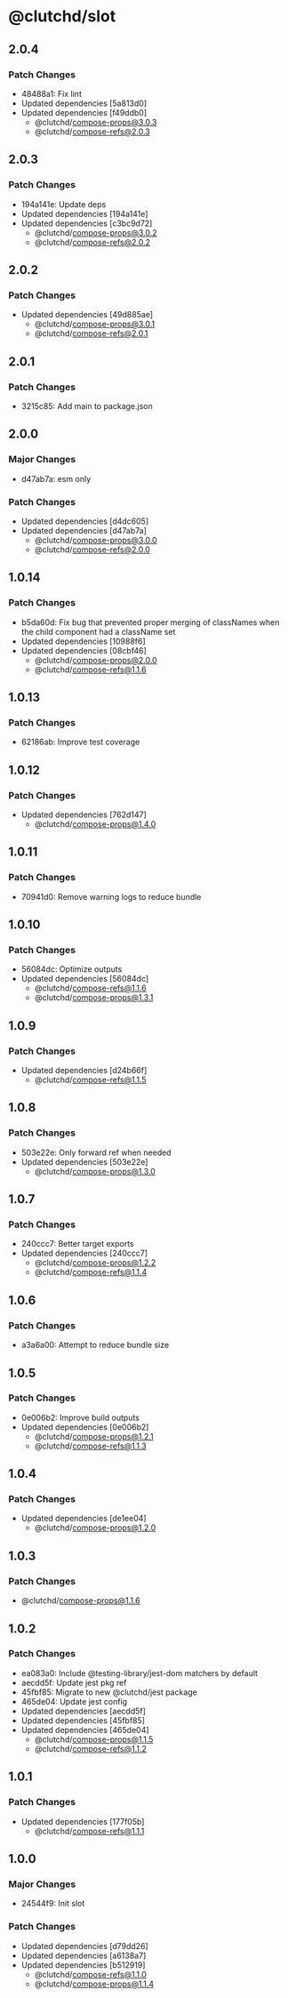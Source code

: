 # @clutchd/slot

## 2.0.4

### Patch Changes

- 48488a1: Fix lint
- Updated dependencies [5a813d0]
- Updated dependencies [f49ddb0]
  - @clutchd/compose-props@3.0.3
  - @clutchd/compose-refs@2.0.3

## 2.0.3

### Patch Changes

- 194a141e: Update deps
- Updated dependencies [194a141e]
- Updated dependencies [c3bc9d72]
  - @clutchd/compose-props@3.0.2
  - @clutchd/compose-refs@2.0.2

## 2.0.2

### Patch Changes

- Updated dependencies [49d885ae]
  - @clutchd/compose-props@3.0.1
  - @clutchd/compose-refs@2.0.1

## 2.0.1

### Patch Changes

- 3215c85: Add main to package.json

## 2.0.0

### Major Changes

- d47ab7a: esm only

### Patch Changes

- Updated dependencies [d4dc605]
- Updated dependencies [d47ab7a]
  - @clutchd/compose-props@3.0.0
  - @clutchd/compose-refs@2.0.0

## 1.0.14

### Patch Changes

- b5da60d: Fix bug that prevented proper merging of classNames when the child component had a className set
- Updated dependencies [10988f6]
- Updated dependencies [08cbf46]
  - @clutchd/compose-props@2.0.0
  - @clutchd/compose-refs@1.1.6

## 1.0.13

### Patch Changes

- 62186ab: Improve test coverage

## 1.0.12

### Patch Changes

- Updated dependencies [762d147]
  - @clutchd/compose-props@1.4.0

## 1.0.11

### Patch Changes

- 70941d0: Remove warning logs to reduce bundle

## 1.0.10

### Patch Changes

- 56084dc: Optimize outputs
- Updated dependencies [56084dc]
  - @clutchd/compose-refs@1.1.6
  - @clutchd/compose-props@1.3.1

## 1.0.9

### Patch Changes

- Updated dependencies [d24b66f]
  - @clutchd/compose-refs@1.1.5

## 1.0.8

### Patch Changes

- 503e22e: Only forward ref when needed
- Updated dependencies [503e22e]
  - @clutchd/compose-props@1.3.0

## 1.0.7

### Patch Changes

- 240ccc7: Better target exports
- Updated dependencies [240ccc7]
  - @clutchd/compose-props@1.2.2
  - @clutchd/compose-refs@1.1.4

## 1.0.6

### Patch Changes

- a3a6a00: Attempt to reduce bundle size

## 1.0.5

### Patch Changes

- 0e006b2: Improve build outputs
- Updated dependencies [0e006b2]
  - @clutchd/compose-props@1.2.1
  - @clutchd/compose-refs@1.1.3

## 1.0.4

### Patch Changes

- Updated dependencies [de1ee04]
  - @clutchd/compose-props@1.2.0

## 1.0.3

### Patch Changes

- @clutchd/compose-props@1.1.6

## 1.0.2

### Patch Changes

- ea083a0: Include @testing-library/jest-dom matchers by default
- aecdd5f: Update jest pkg ref
- 45fbf85: Migrate to new @clutchd/jest package
- 465de04: Update jest config
- Updated dependencies [aecdd5f]
- Updated dependencies [45fbf85]
- Updated dependencies [465de04]
  - @clutchd/compose-props@1.1.5
  - @clutchd/compose-refs@1.1.2

## 1.0.1

### Patch Changes

- Updated dependencies [177f05b]
  - @clutchd/compose-refs@1.1.1

## 1.0.0

### Major Changes

- 24544f9: Init slot

### Patch Changes

- Updated dependencies [d79dd26]
- Updated dependencies [a6138a7]
- Updated dependencies [b512919]
  - @clutchd/compose-refs@1.1.0
  - @clutchd/compose-props@1.1.4

